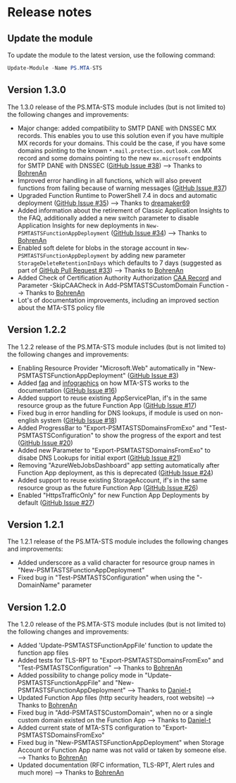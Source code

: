 ﻿# Release notes

## Update the module

To update the module to the latest version, use the following command:

```Powershell
Update-Module -Name PS.MTA-STS
```

## Version 1.3.0

The 1.3.0 release of the PS.MTA-STS module includes (but is not limited to) the following changes and improvements:

- Major change: added compatibility to SMTP DANE with DNSSEC MX records. This enables you to use this solution even if you have multiple MX records for your domains. This could be the case, if you have some domains pointing to the known `*.mail.protection.outlook.com` MX record and some domains pointing to the new `mx.microsoft` endpoints for SMTP DANE with DNSSEC ([GitHub Issue #38](https://github.com/jklotzsche-msft/PS.MTA-STS/issues/38)) --> Thanks to [BohrenAn](https://github.com/BohrenAn)
- Improved error handling in all functions, which will also prevent functions from failing because of warning messages ([GitHub Issue #37](https://github.com/jklotzsche-msft/PS.MTA-STS/issues/37))
- Upgraded Function Runtime to PowerShell 7.4 in docs and automatic deployment ([GitHub Issue #35](https://github.com/jklotzsche-msft/PS.MTA-STS/issues/35)) --> Thanks to [dreamaker69](https://github.com/dreamaker69)
- Added information about the retirement of Classic Application Insights to the FAQ, additionally added a new switch parameter to disable Application Insights for new deployments in `New-PSMTASTSFunctionAppDeployment` ([GitHub Issue #34](https://github.com/jklotzsche-msft/PS.MTA-STS/issues/34)) --> Thanks to [BohrenAn](https://github.com/BohrenAn)
- Enabled soft delete for blobs in the storage account in `New-PSMTASTSFunctionAppDeployment` by adding new parameter `StorageDeleteRetentionInDays` which defaults to 7 days (suggested as part of [GitHub Pull Request #33](https://github.com/jklotzsche-msft/PS.MTA-STS/pull/33)) --> Thanks to [BohrenAn](https://github.com/BohrenAn)
- Added Check of Certification Authority Authorization [CAA Record](https://de.wikipedia.org/wiki/DNS_Certification_Authority_Authorization) and Parameter -SkipCAACheck in Add-PSMTASTSCustomDomain Function --> Thanks to [BohrenAn](https://github.com/BohrenAn)
- Lot's of documentation improvements, including an improved section about the MTA-STS policy file

## Version 1.2.2

The 1.2.2 release of the PS.MTA-STS module includes (but is not limited to) the following changes and improvements:

- Enabling Resource Provider "Microsoft.Web" automatically in "New-PSMTASTSFunctionAppDeployment" ([GitHub Issue #3](https://github.com/jklotzsche-msft/PS.MTA-STS/issues/3))
- Added [faq](./faq.md) and [infographics](./mta-sts-infographic.md) on how MTA-STS works to the documentation ([GitHub Issue #16](https://github.com/jklotzsche-msft/PS.MTA-STS/issues/16))
- Added support to reuse existing AppServicePlan, if's in the same resource group as the future Function App ([GitHub Issue #17](https://github.com/jklotzsche-msft/PS.MTA-STS/issues/17))
- Fixed bug in error handling for DNS lookups, if module is used on non-english system ([GitHub Issue #18](https://github.com/jklotzsche-msft/PS.MTA-STS/issues/18))
- Added ProgressBar to "Export-PSMTASTSDomainsFromExo" and "Test-PSMTASTSConfiguration" to show the progress of the export and test ([GitHub Issue #20](https://github.com/jklotzsche-msft/PS.MTA-STS/issues/20))
- Added new Parameter to "Export-PSMTASTSDomainsFromExo" to disabe DNS Lookups for initial export ([GitHub Issue #21](https://github.com/jklotzsche-msft/PS.MTA-STS/issues/21))
- Removing "AzureWebJobsDashboard" app setting automatically after Function App deployment, as this is deprecated ([GitHub Issue #24](https://github.com/jklotzsche-msft/PS.MTA-STS/issues/24))
- Added support to reuse existing StorageAccount, if's in the same resource group as the future Function App ([GitHub Issue #26](https://github.com/jklotzsche-msft/PS.MTA-STS/issues/26))
- Enabled "HttpsTrafficOnly" for new Function App Deployments by default ([GitHub Issue #27](https://github.com/jklotzsche-msft/PS.MTA-STS/issues/27))

## Version 1.2.1

The 1.2.1 release of the PS.MTA-STS module includes the following changes and improvements:

- Added underscore as a valid character for resource group names in "New-PSMTASTSFunctionAppDeployment"
- Fixed bug in "Test-PSMTASTSConfiguration" when using the "-DomainName" parameter

## Version 1.2.0

The 1.2.0 release of the PS.MTA-STS module includes (but is not limited to) the following changes and improvements:

- Added 'Update-PSMTASTSFunctionAppFile' function to update the function app files
- Added tests for TLS-RPT to "Export-PSMTASTSDomainsFromExo" and "Test-PSMTASTSConfiguration" --> Thanks to [BohrenAn](https://github.com/BohrenAn)
- Added possibility to change policy mode in "Update-PSMTASTSFunctionAppFile" and "New-PSMTASTSFunctionAppDeployment" --> Thanks to [Daniel-t](https://github.com/Daniel-t)
- Updated Function App files (http security headers, root website) --> Thanks to [BohrenAn](https://github.com/BohrenAn)
- Fixed bug in "Add-PSMTASTSCustomDomain", when no or a single custom domain existed on the Function App --> Thanks to [Daniel-t](https://github.com/Daniel-t)
- Added current state of MTA-STS configuration to "Export-PSMTASTSDomainsFromExo"
- Fixed bug in "New-PSMTASTSFunctionAppDeployment" when Storage Account or Function App name was not valid or taken by someone else. --> Thanks to [BohrenAn](https://github.com/BohrenAn)
- Updated documentation (RFC information, TLS-RPT, Alert rules and much more) --> Thanks to [BohrenAn](https://github.com/BohrenAn)
